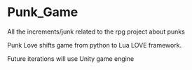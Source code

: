 # Punk_Game
All the increments/junk related to the rpg project about punks

Punk Love shifts game from python to Lua LOVE framework.

Future iterations will use Unity game engine
